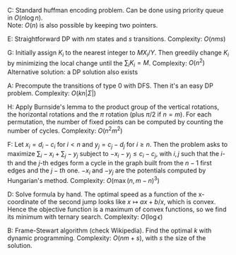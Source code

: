 C: Standard huffman encoding problem. Can be done using priority queue in $O(n \log n)$.  
Note: $O(n)$ is also possible by keeping two pointers.

E: Straightforward DP with $nm$ states and $s$ transitions. Complexity: $O(nms)$

G: Initially assign $K_i$ to the nearest integer to $MX_i/Y$. Then greedily change $K_i$ by 
minimizing the local change until the $\sum_i K_i = M$. Complexity: $O(n^2)$  
Alternative solution: a DP solution also exists

A: Precompute the transitions of type $0$ with DFS. Then it's an easy DP problem. Complexity: $O(kn|\Sigma|)$

H: Apply Burnside's lemma to the product group of the vertical rotations, the horizontal rotations and
the $\pi$ rotation (plus $\pi/2$ if $n=m$). For each permutation, the number of fixed points can be
computed by counting the number of cycles. Complexity: $O(n^2 m^2)$

F: Let $x_i=d_i-c_i$ for $i<n$ and $y_j=c_j-d_j$ for $i\ge n$. Then the problem asks to maximize
$\sum_i -x_i + \sum_j -y_j$ subject to $-x_i-y_j\le c_i-c_j$, with $i,j$ such that the $i$-th and the $j$-th
edges form a cycle in the graph built from the $n-1$ first edges and the $j-th$ one. $-x_i$ and $-y_j$ are
the potentials computed by Hungarian's method. Complexity: $O(\max(n, m-n)^3)$

D: Solve formula by hand. The optimal speed as a function of the x-coordinate of the second jump
looks like $x \mapsto ax+b/x$, which is convex. Hence the objective function is a maximum of convex
functions, so we find its minimum with ternary search. Complexity: $O(\log \epsilon)$

B: Frame-Stewart algorithm (check Wikipedia). Find the optimal $k$ with dynamic programming. Complexity:
$O(nm+s)$, with $s$ the size of the solution.
